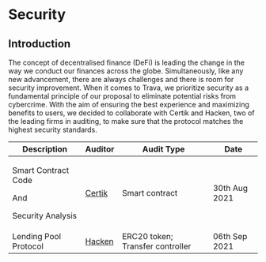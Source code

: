 # Security

## Introduction

The concept of decentralised finance (DeFi) is leading the change in the way we conduct our finances across the globe. Simultaneously, like any new advancement, there are always challenges and there is room for security improvement. When it comes to Trava, we prioritize security as a fundamental principle of our proposal  to eliminate potential risks from cybercrime. With the aim of ensuring the best experience and maximizing benefits to users, we decided to collaborate with Certik and Hacken, two of the leading firms in auditing, to make sure that the protocol matches the highest security standards.



| **Description**                                               | **Auditor**                                        | **Audit Type**                   | Date          |
| ------------------------------------------------------------- | -------------------------------------------------- | -------------------------------- | ------------- |
| <p>Smart Contract Code</p><p>And </p><p>Security Analysis</p> | [Certik](https://www.certik.org/projects/trava)    | Smart contract                   | 30th Aug 2021 |
| Lending Pool Protocol                                         | [Hacken](https://hacken.io/audits/#trava\_finance) | ERC20 token; Transfer controller | 06th Sep 2021 |
